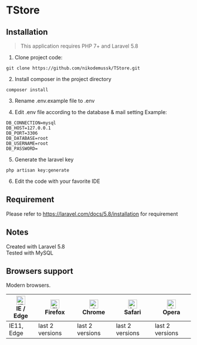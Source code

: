 # TStore
## 

## Installation
>This application requires PHP 7+ and Laravel 5.8

1. Clone project code:
```
git clone https://github.com/nikodemussk/TStore.git
```

2. Install composer in the project directory
```
composer install
```
3. Rename .env.example file to .env

4. Edit .env file according to the database & mail setting
Example:
```
DB_CONNECTION=mysql
DB_HOST=127.0.0.1
DB_PORT=3306
DB_DATABASE=root
DB_USERNAME=root
DB_PASSWORD=
```

5. Generate the laravel key
```
php artisan key:generate
```

6. Edit the code with your favorite IDE

## Requirement
Please refer to https://laravel.com/docs/5.8/installation for requirement

## Notes
Created with Laravel 5.8<br>
Tested with MySQL

## Browsers support

Modern browsers.

| [<img src="https://raw.githubusercontent.com/alrra/browser-logos/master/src/edge/edge_48x48.png" alt="IE / Edge" width="24px" height="24px" />](http://godban.github.io/browsers-support-badges/)</br>IE / Edge | [<img src="https://raw.githubusercontent.com/alrra/browser-logos/master/src/firefox/firefox_48x48.png" alt="Firefox" width="24px" height="24px" />](http://godban.github.io/browsers-support-badges/)</br>Firefox | [<img src="https://raw.githubusercontent.com/alrra/browser-logos/master/src/chrome/chrome_48x48.png" alt="Chrome" width="24px" height="24px" />](http://godban.github.io/browsers-support-badges/)</br>Chrome | [<img src="https://raw.githubusercontent.com/alrra/browser-logos/master/src/safari/safari_48x48.png" alt="Safari" width="24px" height="24px" />](http://godban.github.io/browsers-support-badges/)</br>Safari | [<img src="https://raw.githubusercontent.com/alrra/browser-logos/master/src/opera/opera_48x48.png" alt="Opera" width="24px" height="24px" />](http://godban.github.io/browsers-support-badges/)</br>Opera |
| --------- | --------- | --------- | --------- | --------- | 
|IE11, Edge| last 2 versions| last 2 versions| last 2 versions| last 2 versions

